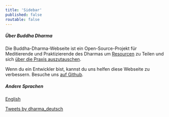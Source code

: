 ```yaml
---
title: 'Sidebar'
published: false
routable: false
---
```


##### Über Buddha Dharma
Die Buddha-Dharma-Webseite ist ein Open-Source-Projekt für Meditierende und Praktizierende des Dharmas um [Resourcen](/resourcen) zu Teilen und sich [über die Praxis auszutauschen](/gemeinschaft).

Wenn du ein Entwickler bist, kannst du uns helfen diese Webseite zu verbessern.
Besuche uns [auf Github](https://github.com/buddha-dharma).
##### Andere Sprachen
<a href="/en">English</a>

<a class="twitter-timeline" data-dnt="true" data-width="500" data-height="600" href="https://twitter.com/dharma_deutsch?ref_src=twsrc%5Etfw">Tweets by dharma_deutsch</a> <script async src="//platform.twitter.com/widgets.js" charset="utf-8"></script>

